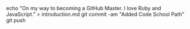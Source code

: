 echo "On my way to becoming a GitHub Master. I love Ruby and JavaScript." > introduction.md
git commit -am "Added Code School Path"
git push
